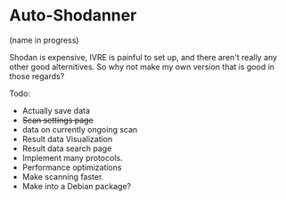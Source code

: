 # Auto-Shodanner
(name in progress)

Shodan is expensive, IVRE is painful to set up, and there aren't really any other good alternitives. So why not make my own version that is good in those regards?   

Todo:
- Actually save data
- ~~Scan settings page~~
- data on currently ongoing scan
- Result data Visualization
- Result data search page
- Implement many protocols.
- Performance optimizations
- Make scanning faster.
- Make into a Debian package?